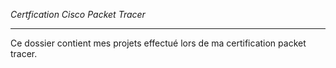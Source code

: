 *Certfication Cisco Packet Tracer*

______


Ce dossier contient mes projets effectué lors de ma certification packet tracer.
